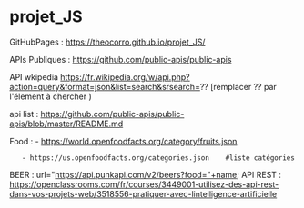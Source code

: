 # projet_JS
GitHubPages : https://theocorro.github.io/projet_JS/

APIs Publiques : https://github.com/public-apis/public-apis 

API wkipedia https://fr.wikipedia.org/w/api.php?action=query&format=json&list=search&srsearch=?? 
[remplacer ?? par l'élement à chercher )
 
api list :  https://github.com/public-apis/public-apis/blob/master/README.md

Food : - https://world.openfoodfacts.org/category/fruits.json

       - https://us.openfoodfacts.org/categories.json    #liste catégories

BEER : url="https://api.punkapi.com/v2/beers?food="+name;
API REST : https://openclassrooms.com/fr/courses/3449001-utilisez-des-api-rest-dans-vos-projets-web/3518556-pratiquer-avec-lintelligence-artificielle

